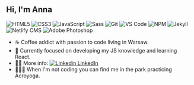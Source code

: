 
## Hi, I'm Anna 
![HTML5](https://img.shields.io/badge/-HTML5-%23E44D27?style=flat-square&logo=html5&logoColor=ffffff)
![CSS3](https://img.shields.io/badge/-CSS3-%231572B6?style=flat-square&logo=css3)
![JavaScript](https://img.shields.io/badge/-JavaScript-%23F7DF1E?style=flat-square&logo=javascript&logoColor=FFFFFF&labelColor=%23F7DF1C&color=%23F7DF1E)
![Sass](https://img.shields.io/badge/-Sass-%23CC6699?style=flat-square&logo=sass&logoColor=ffffff)
![Git](https://img.shields.io/badge/-Git-%23F05032?style=flat-square&logo=git&logoColor=%23ffffff)
![VS Code](https://img.shields.io/badge/-VSCode-%23007ACC?style=flat-square&logo=visual-studio-code)
![NPM](https://img.shields.io/badge/-NPM-CB3837?style=flat-square&logo=NPM&logoColor=white")
![Jekyll](https://img.shields.io/badge/-Jekyll-%23CC0000?style=flat-square&logo=Jekyll&logoColor=ffffff)
![Netlify CMS](https://img.shields.io/badge/-Netlify_CMS-%2300C7B7?style=flat-square&logo=Netlify&logoColor=ffffff)
![Adobe Photoshop](https://img.shields.io/badge/-Adobe_Photoshop-%2331A8FF?style=flat-square&logo=Adobe-Photoshop&logoColor=ffffff)

- ☕️ Coffee addict with passion to code living in Warsaw. 
- 🌱 Currently focused on developing my JS knowledge and learning React.
- 👨‍💻 More info: [![Linkedin](https://i.stack.imgur.com/gVE0j.png) LinkedIn](https://www.linkedin.com/in/wysocka-anna/)
- 🤸🏻‍♀️ When I'm not coding you can find me in the park practicing Acroyoga. 





